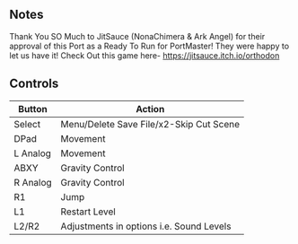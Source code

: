 ## Notes

Thank You SO Much to JitSauce (NonaChimera & Ark Angel) for their approval of this Port as a Ready To Run for PortMaster! They were happy to let us have it! Check Out this game here- https://jitsauce.itch.io/orthodon

## Controls

| Button | Action |
|--|--| 
|Select|Menu/Delete Save File/x2-Skip Cut Scene|
|DPad|Movement|
|L Analog|Movement|
|ABXY|Gravity Control|
|R Analog|Gravity Control|
|R1|Jump|
|L1|Restart Level|
|L2/R2|Adjustments in options i.e. Sound Levels|


